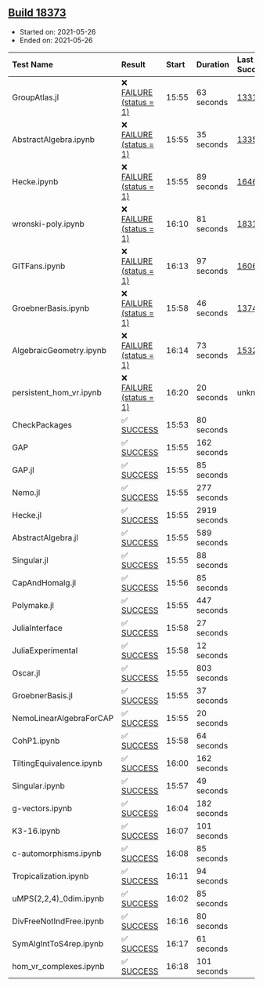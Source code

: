 ## [Build 18373](https://oscarci.mathematik.uni-kl.de/job/oscar/18373/)

* Started on: 2021-05-26
* Ended on: 2021-05-26

| Test Name    | Result | Start | Duration | Last Success | First Failure |
|:-------------|:-------|:------|:---------|:-------------|:--------------|
| GroupAtlas.jl | ❌ [FAILURE (status = 1)](https://oscarci.mathematik.uni-kl.de/job/oscar/18373/artifact/logs/build-18373/GroupAtlas.jl.log) | 15:55 | 63 seconds | [13311](https://oscarci.mathematik.uni-kl.de/job/oscar/13311/) | [13312](https://oscarci.mathematik.uni-kl.de/job/oscar/13312/) |
| AbstractAlgebra.ipynb | ❌ [FAILURE (status = 1)](https://oscarci.mathematik.uni-kl.de/job/oscar/18373/artifact/logs/build-18373/AbstractAlgebra.ipynb.log) | 15:55 | 35 seconds | [13355](https://oscarci.mathematik.uni-kl.de/job/oscar/13355/) | [13356](https://oscarci.mathematik.uni-kl.de/job/oscar/13356/) |
| Hecke.ipynb | ❌ [FAILURE (status = 1)](https://oscarci.mathematik.uni-kl.de/job/oscar/18373/artifact/logs/build-18373/Hecke.ipynb.log) | 15:55 | 89 seconds | [16463](https://oscarci.mathematik.uni-kl.de/job/oscar/16463/) | [16464](https://oscarci.mathematik.uni-kl.de/job/oscar/16464/) |
| wronski-poly.ipynb | ❌ [FAILURE (status = 1)](https://oscarci.mathematik.uni-kl.de/job/oscar/18373/artifact/logs/build-18373/wronski-poly.ipynb.log) | 16:10 | 81 seconds | [18314](https://oscarci.mathematik.uni-kl.de/job/oscar/18314/) | [18315](https://oscarci.mathematik.uni-kl.de/job/oscar/18315/) |
| GITFans.ipynb | ❌ [FAILURE (status = 1)](https://oscarci.mathematik.uni-kl.de/job/oscar/18373/artifact/logs/build-18373/GITFans.ipynb.log) | 16:13 | 97 seconds | [16068](https://oscarci.mathematik.uni-kl.de/job/oscar/16068/) | [16069](https://oscarci.mathematik.uni-kl.de/job/oscar/16069/) |
| GroebnerBasis.ipynb | ❌ [FAILURE (status = 1)](https://oscarci.mathematik.uni-kl.de/job/oscar/18373/artifact/logs/build-18373/GroebnerBasis.ipynb.log) | 15:58 | 46 seconds | [13748](https://oscarci.mathematik.uni-kl.de/job/oscar/13748/) | [13749](https://oscarci.mathematik.uni-kl.de/job/oscar/13749/) |
| AlgebraicGeometry.ipynb | ❌ [FAILURE (status = 1)](https://oscarci.mathematik.uni-kl.de/job/oscar/18373/artifact/logs/build-18373/AlgebraicGeometry.ipynb.log) | 16:14 | 73 seconds | [15322](https://oscarci.mathematik.uni-kl.de/job/oscar/15322/) | [15323](https://oscarci.mathematik.uni-kl.de/job/oscar/15323/) |
| persistent_hom_vr.ipynb | ❌ [FAILURE (status = 1)](https://oscarci.mathematik.uni-kl.de/job/oscar/18373/artifact/logs/build-18373/persistent_hom_vr.ipynb.log) | 16:20 | 20 seconds | unknown | unknown |
| CheckPackages | ✅ [SUCCESS](https://oscarci.mathematik.uni-kl.de/job/oscar/18373/artifact/logs/build-18373/CheckPackages.log) | 15:53 | 80 seconds |  |  |
| GAP | ✅ [SUCCESS](https://oscarci.mathematik.uni-kl.de/job/oscar/18373/artifact/logs/build-18373/GAP.log) | 15:55 | 162 seconds |  |  |
| GAP.jl | ✅ [SUCCESS](https://oscarci.mathematik.uni-kl.de/job/oscar/18373/artifact/logs/build-18373/GAP.jl.log) | 15:55 | 85 seconds |  |  |
| Nemo.jl | ✅ [SUCCESS](https://oscarci.mathematik.uni-kl.de/job/oscar/18373/artifact/logs/build-18373/Nemo.jl.log) | 15:55 | 277 seconds |  |  |
| Hecke.jl | ✅ [SUCCESS](https://oscarci.mathematik.uni-kl.de/job/oscar/18373/artifact/logs/build-18373/Hecke.jl.log) | 15:55 | 2919 seconds |  |  |
| AbstractAlgebra.jl | ✅ [SUCCESS](https://oscarci.mathematik.uni-kl.de/job/oscar/18373/artifact/logs/build-18373/AbstractAlgebra.jl.log) | 15:55 | 589 seconds |  |  |
| Singular.jl | ✅ [SUCCESS](https://oscarci.mathematik.uni-kl.de/job/oscar/18373/artifact/logs/build-18373/Singular.jl.log) | 15:55 | 88 seconds |  |  |
| CapAndHomalg.jl | ✅ [SUCCESS](https://oscarci.mathematik.uni-kl.de/job/oscar/18373/artifact/logs/build-18373/CapAndHomalg.jl.log) | 15:56 | 85 seconds |  |  |
| Polymake.jl | ✅ [SUCCESS](https://oscarci.mathematik.uni-kl.de/job/oscar/18373/artifact/logs/build-18373/Polymake.jl.log) | 15:55 | 447 seconds |  |  |
| JuliaInterface | ✅ [SUCCESS](https://oscarci.mathematik.uni-kl.de/job/oscar/18373/artifact/logs/build-18373/JuliaInterface.log) | 15:58 | 27 seconds |  |  |
| JuliaExperimental | ✅ [SUCCESS](https://oscarci.mathematik.uni-kl.de/job/oscar/18373/artifact/logs/build-18373/JuliaExperimental.log) | 15:58 | 12 seconds |  |  |
| Oscar.jl | ✅ [SUCCESS](https://oscarci.mathematik.uni-kl.de/job/oscar/18373/artifact/logs/build-18373/Oscar.jl.log) | 15:55 | 803 seconds |  |  |
| GroebnerBasis.jl | ✅ [SUCCESS](https://oscarci.mathematik.uni-kl.de/job/oscar/18373/artifact/logs/build-18373/GroebnerBasis.jl.log) | 15:55 | 37 seconds |  |  |
| NemoLinearAlgebraForCAP | ✅ [SUCCESS](https://oscarci.mathematik.uni-kl.de/job/oscar/18373/artifact/logs/build-18373/NemoLinearAlgebraForCAP.log) | 15:55 | 20 seconds |  |  |
| CohP1.ipynb | ✅ [SUCCESS](https://oscarci.mathematik.uni-kl.de/job/oscar/18373/artifact/logs/build-18373/CohP1.ipynb.log) | 15:58 | 64 seconds |  |  |
| TiltingEquivalence.ipynb | ✅ [SUCCESS](https://oscarci.mathematik.uni-kl.de/job/oscar/18373/artifact/logs/build-18373/TiltingEquivalence.ipynb.log) | 16:00 | 162 seconds |  |  |
| Singular.ipynb | ✅ [SUCCESS](https://oscarci.mathematik.uni-kl.de/job/oscar/18373/artifact/logs/build-18373/Singular.ipynb.log) | 15:57 | 49 seconds |  |  |
| g-vectors.ipynb | ✅ [SUCCESS](https://oscarci.mathematik.uni-kl.de/job/oscar/18373/artifact/logs/build-18373/g-vectors.ipynb.log) | 16:04 | 182 seconds |  |  |
| K3-16.ipynb | ✅ [SUCCESS](https://oscarci.mathematik.uni-kl.de/job/oscar/18373/artifact/logs/build-18373/K3-16.ipynb.log) | 16:07 | 101 seconds |  |  |
| c-automorphisms.ipynb | ✅ [SUCCESS](https://oscarci.mathematik.uni-kl.de/job/oscar/18373/artifact/logs/build-18373/c-automorphisms.ipynb.log) | 16:08 | 85 seconds |  |  |
| Tropicalization.ipynb | ✅ [SUCCESS](https://oscarci.mathematik.uni-kl.de/job/oscar/18373/artifact/logs/build-18373/Tropicalization.ipynb.log) | 16:11 | 94 seconds |  |  |
| uMPS(2,2,4)_0dim.ipynb | ✅ [SUCCESS](https://oscarci.mathematik.uni-kl.de/job/oscar/18373/artifact/logs/build-18373/uMPS-2-2-4-_0dim.ipynb.log) | 16:02 | 85 seconds |  |  |
| DivFreeNotIndFree.ipynb | ✅ [SUCCESS](https://oscarci.mathematik.uni-kl.de/job/oscar/18373/artifact/logs/build-18373/DivFreeNotIndFree.ipynb.log) | 16:16 | 80 seconds |  |  |
| SymAlgIntToS4rep.ipynb | ✅ [SUCCESS](https://oscarci.mathematik.uni-kl.de/job/oscar/18373/artifact/logs/build-18373/SymAlgIntToS4rep.ipynb.log) | 16:17 | 61 seconds |  |  |
| hom_vr_complexes.ipynb | ✅ [SUCCESS](https://oscarci.mathematik.uni-kl.de/job/oscar/18373/artifact/logs/build-18373/hom_vr_complexes.ipynb.log) | 16:18 | 101 seconds |  |  |

